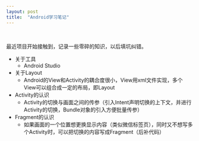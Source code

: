 ```yaml
---
layout: post
title:  "Android学习笔记" 
---
```


<br />

最近项目开始接触到，记录一些零碎的知识，以后填坑纠错。

 - 关于工具
   - Android Studio
 - 关于Layout
   - Android的View和Activity的耦合度很小，View用xml文件实现，多个View可以组合成一定的布局，即Layout
 - Activity的认识
   - Activity的切换与画面之间的传参（引入Intent声明切换的上下文，并进行Activity的切换，Bundle对象的引入方便批量传参）
 - Fragment的认识
   - 如果画面的一个位置想更换显示内容（类似微信标签页），同时又不想写多个Activity时，可以把切换的内容写成Fragment（后补代码）